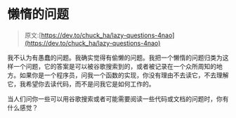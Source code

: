 # 懒惰的问题

> 原文:[https://dev.to/chuck_ha/lazy-questions-4nao](https://dev.to/chuck_ha/lazy-questions-4nao)

我不认为有愚蠢的问题。我确实觉得有偷懒的问题。我把一个懒惰的问题归类为这样一个问题，它的答案是可以被谷歌搜索到的，或者被记录在一个众所周知的地方。如果你是一个程序员，问我一个函数的实现，你没有理由不去读它，不去理解它，我希望你去读代码，而不是问我它是如何工作的。

当人们问你一些可以用谷歌搜索或者可能需要阅读一些代码或文档的问题时，你有什么感觉？